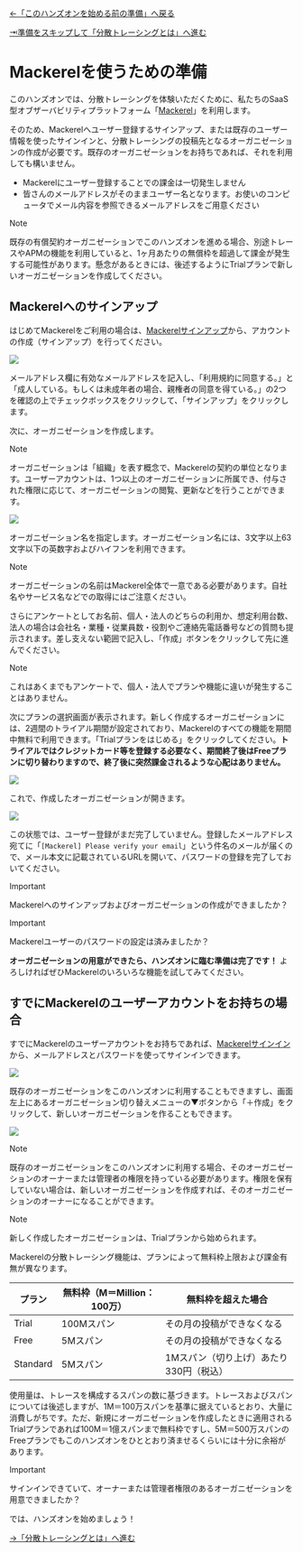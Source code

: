 [←「このハンズオンを始める前の準備」へ戻る](../01-prepare/README.md)

[⇥準備をスキップして「分散トレーシングとは」へ進む](../03-distributedtracing/README.md)

# Mackerelを使うための準備

このハンズオンでは、分散トレーシングを体験いただくために、私たちのSaaS型オブザーバビリティプラットフォーム「[Mackerel](https://ja.mackerel.io)」を利用します。

そのため、Mackerelへユーザー登録するサインアップ、または既存のユーザー情報を使ったサインインと、分散トレーシングの投稿先となるオーガニゼーションの作成が必要です。既存のオーガニゼーションをお持ちであれば、それを利用しても構いません。

- Mackerelにユーザー登録することでの課金は一切発生しません
- 皆さんのメールアドレスがそのままユーザー名となります。お使いのコンピュータでメール内容を参照できるメールアドレスをご用意ください

> [!NOTE]
> 既存の有償契約オーガニゼーションでこのハンズオンを進める場合、別途トレースやAPMの機能を利用していると、1ヶ月あたりの無償枠を超過して課金が発生する可能性があります。懸念があるときには、後述するようにTrialプランで新しいオーガニゼーションを作成してください。

## Mackerelへのサインアップ

はじめてMackerelをご利用の場合は、[Mackerelサインアップ](https://mackerel.io/signup)から、アカウントの作成（サインアップ）を行ってください。

![](./signup.png)

メールアドレス欄に有効なメールアドレスを記入し、「利用規約に同意する。」と「成人している。もしくは未成年者の場合、親権者の同意を得ている。」の2つを確認の上でチェックボックスをクリックして、「サインアップ」をクリックします。

次に、オーガニゼーションを作成します。

> [!NOTE]
> オーガニゼーションは「組織」を表す概念で、Mackerelの契約の単位となります。ユーザーアカウントは、1つ以上のオーガニゼーションに所属でき、付与された権限に応じて、オーガニゼーションの閲覧、更新などを行うことができます。

![](./createorg.png)

オーガニゼーション名を指定します。オーガニゼーション名には、3文字以上63文字以下の英数字およびハイフンを利用できます。

> [!NOTE]
> オーガニゼーションの名前はMackerel全体で一意である必要があります。自社名やサービス名などでの取得にはご注意ください。

さらにアンケートとしてお名前、個人・法人のどちらの利用か、想定利用台数、法人の場合は会社名・業種・従業員数・役割やご連絡先電話番号などの質問も提示されます。差し支えない範囲で記入し、「作成」ボタンをクリックして先に進んでください。

> [!NOTE]
> これはあくまでもアンケートで、個人・法人でプランや機能に違いが発生することはありません。

次にプランの選択画面が表示されます。新しく作成するオーガニゼーションには、2週間のトライアル期間が設定されており、Mackerelのすべての機能を期間中無料で利用できます。「Trialプランをはじめる」をクリックしてください。**トライアルではクレジットカード等を登録する必要なく、期間終了後はFreeプランに切り替わりますので、終了後に突然課金されるような心配はありません。**

![](./trial.png)

これで、作成したオーガニゼーションが開きます。

![](./org.png)

この状態では、ユーザー登録がまだ完了していません。登録したメールアドレス宛てに「`[Mackerel] Please verify your email`」という件名のメールが届くので、メール本文に記載されているURLを開いて、パスワードの登録を完了しておいてください。

> [!IMPORTANT]
> Mackerelへのサインアップおよびオーガニゼーションの作成ができましたか？

> [!IMPORTANT]
> Mackerelユーザーのパスワードの設定は済みましたか？

**オーガニゼーションの用意ができたら、ハンズオンに臨む準備は完了です！** よろしければぜひMackerelのいろいろな機能を試してみてください。

## すでにMackerelのユーザーアカウントをお持ちの場合

すでにMackerelのユーザーアカウントをお持ちであれば、[Mackerelサインイン](https://mackerel.io/signin)から、メールアドレスとパスワードを使ってサインインできます。

![](./signin.png)

既存のオーガニゼーションをこのハンズオンに利用することもできますし、画面左上にあるオーガニゼーション切り替えメニューの▼ボタンから「＋作成」をクリックして、新しいオーガニゼーションを作ることもできます。

![](./addorg.png)

> [!NOTE]
> 既存のオーガニゼーションをこのハンズオンに利用する場合、そのオーガニゼーションのオーナーまたは管理者の権限を持っている必要があります。権限を保有していない場合は、新しいオーガニゼーションを作成すれば、そのオーガニゼーションのオーナーになることができます。

> [!NOTE]
> 新しく作成したオーガニゼーションは、Trialプランから始められます。

Mackerelの分散トレーシング機能は、プランによって無料枠上限および課金有無が異なります。

|プラン|無料枠（M＝Million：100万）|無料枠を超えた場合|
|----|----|----|
|Trial|100Mスパン|その月の投稿ができなくなる|
|Free|5Mスパン|その月の投稿ができなくなる|
|Standard|5Mスパン|1Mスパン（切り上げ）あたり330円（税込）|

使用量は、トレースを構成するスパンの数に基づきます。トレースおよびスパンについては後述しますが、1M＝100万スパンを基準に据えているとおり、大量に消費しがちです。ただ、新規にオーガニゼーションを作成したときに適用されるTrialプランであれば100M＝1億スパンまで無料枠ですし、5M＝500万スパンのFreeプランでもこのハンズオンをひととおり済ませるくらいには十分に余裕があります。

> [!IMPORTANT]
> サインインできていて、オーナーまたは管理者権限のあるオーガニゼーションを用意できましたか？

では、ハンズオンを始めましょう！

[→「分散トレーシングとは」へ進む](../03-distributedtracing/README.md)
